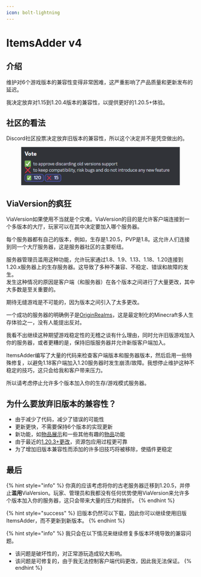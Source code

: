 ```yaml
---
icon: bolt-lightning
---
```


# ItemsAdder v4

## 介绍

维护对6个游戏版本的兼容性变得非常困难，这严重影响了产品质量和更新发布的延迟。

我决定放弃对1.15到1.20.4版本的兼容性，以提供更好的1.20.5+体验。

## 社区的看法

Discord社区投票决定放弃旧版本的兼容性，所以这个决定并不是凭空做出的。

<figure><img src=".gitbook/assets/image (11).png" alt=""><figcaption></figcaption></figure>

## ViaVersion的疯狂

ViaVersion如果使用不当就是个灾难。ViaVersion的目的是允许客户端连接到一个多版本的大厅，玩家可以在其中决定要加入哪个服务器。

每个服务器都有自己的版本，例如，生存是1.20.5，PVP是1.8。这允许人们连接到同一个大厅服务器，这是服务器社区的主要枢纽。

服务器管理员滥用这种功能，允许玩家通过1.8、1.9、1.13、1.18、1.20连接到1.20.x服务器上的生存服务器。这导致了多种不兼容、不稳定、错误和故障的发生。\
发生这种情况的原因是客户端（和服务器）在各个版本之间进行了大量更改，其中大多数是至关重要的。

期待无缝游戏是不可能的，因为版本之间引入了太多更改。

一个成功的服务器的明确例子是[OriginRealms](https://originrealms.com)，这是最定制化的Minecraft多人生存体验之一，没有人能提出反对。

我看不出继续这种期望游戏稳定性的无稽之谈有什么理由，同时允许旧版游戏加入你的服务器，或者更糟的是，保持旧版服务器并允许新版客户端加入。

ItemsAdder编写了大量的代码来检查客户端版本和服务器版本，然后启用一些特殊修复，以避免1.18客户端加入1.20服务器时发生崩溃/故障。我想停止维护这种不稳定的技巧，这只会给我和客户带来压力。

所以请考虑停止允许多个版本加入你的生存/游戏模式服务器。

## 为什么要放弃旧版本的兼容性？

* 由于减少了代码，减少了错误的可能性
* 更新更快，不需要保持6个版本的实现更新
* 新功能，如[物品展示](https://github.com/PluginBugs/Issues-ItemsAdder/issues/2458)和一些其他有趣的[物品](https://github.com/PluginBugs/Issues-ItemsAdder/issues/3536)功能
* 由于最近的[1.20.3+更改](https://github.com/PluginBugs/Issues-ItemsAdder/issues/3585)，资源包应用过程更可靠
* 为了增加旧版本兼容性而添加的许多旧技巧将被移除，使插件更稳定

## 最后

{% hint style="info" %}
你真的应该考虑将你的古老服务器迁移到1.20.5，并停止**滥用**ViaVersion。玩家、管理员和我都没有任何优势使用ViaVersion来允许多个版本加入你的服务器，这只会带来大量的压力和挫折。
{% endhint %}

{% hint style="success" %}
旧版本仍然可以下载，因此你可以继续使用旧版ItemsAdder，而不更新到新版本。
{% endhint %}

{% hint style="info" %}
我只会在以下情况来继续修复多版本环境导致的兼容问题。

* 该问题是破坏性的，对正常游玩造成较大影响。
* 该问题是可修复的，由于我无法控制客户端代码更改，因此我无法保证。
{% endhint %}
